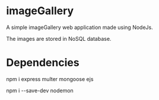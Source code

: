# imageGallery
A simple imageGallery web application made using NodeJs.

The images are stored in NoSQL database.

# Dependencies
npm i express multer mongoose ejs

npm i --save-dev nodemon
